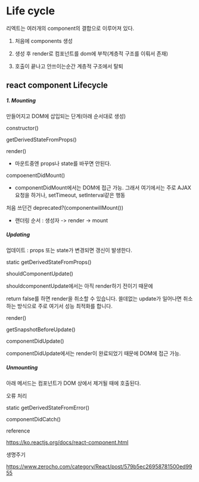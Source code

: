 # Life cycle

리엑트는 여러개의 component의 결합으로 이루어져 있다.

1. 처음에 components 생성

2. 생성 후 render로 컴포넌트를 dom에 부착(계층적 구조를 이뤄서 존재)

3. 호출이 끝나고 안쓰이는순간 계층적 구조에서 탈퇴

## react component Lifecycle

##### 1. Mounting

만들어지고 DOM에 삽입되는 단계(아래 순서대로 생성)

constructor()

getDerivedStateFromProps()

render() 

* 마운트중엔 props나 state를 바꾸면 안된다.

compoenentDidMount()

* componentDidMount에서는 DOM에 접근 가능. 그래서 여기에서는 주로 AJAX 요청을 하거나, setTimeout, setInterval같은 행동

처음 쓰던건 deprecated?(componentwillMount())

* 랜더링 순서 : 생성자 -> render -> mount






##### Updating

업데이트 : props 또는 state가 변경되면 갱신이 발생한다.

static getDerivedStateFromProps()

shouldComponentUpdate()

shouldcomponentUpdate에서는 아직 render하기 전이기 때문에

return false를 하면 render을 취소할 수 있습니다. 쓸데없는 update가 일어나면 취소하는 방식으로 주로 여기서 성능 최적화를 합니다. 

render()

getSnapshotBeforeUpdate()

componentDidUpdate()

componentDidUpdate에서는 render이 완료되었기 때문에 DOM에 접근 가능.

##### Unmounting

아래 메서드는 컴포넌트가 DOM 상에서 제거될 때에 호출된다.



오류 처리

static getDerivedStateFromError()

componentDidCatch()

reference 

https://ko.reactjs.org/docs/react-component.html

생명주기 

https://www.zerocho.com/category/React/post/579b5ec26958781500ed9955
